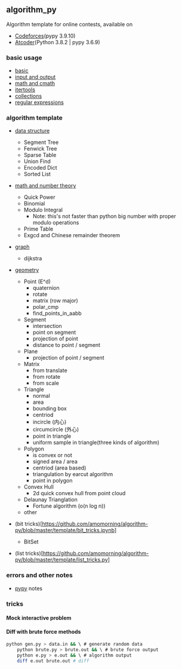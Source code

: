 ## algorithm_py
Algorithm template for online contests, available on  
- [Codeforces](https://codeforces.com/)(pypy 3.9.10) 
- [Atcoder](https://atcoder.jp/)(Python 3.8.2 | pypy 3.6.9)

### basic usage
- [basic](https://github.com/amomorning/algorithm-py/blob/master/basic/basic.py)
- [input and output](https://github.com/amomorning/algorithm-py/blob/master/basic/io.py)
- [math and cmath](https://github.com/amomorning/algorithm-py/blob/master/basic/use_math.py)
- [itertools](https://github.com/amomorning/algorithm-py/blob/master/basic/use_itertools.py)
- [collections](https://github.com/amomorning/algorithm-py/blob/master/basic/use_collections.py)
- [regular expressions](https://github.com/amomorning/algorithm-py/blob/master/basic/use_re.py)

### algorithm template
- [data structure](https://github.com/amomorning/algorithm-py/blob/master/template/data_structures.py)
    - Segment Tree
    - Fenwick Tree
    - Sparse Table
    - Union Find
    - Encoded Dict
    - Sorted List
- [math and number theory](https://github.com/amomorning/algorithm-py/blob/master/template/math_number.py)
    - Quick Power
    - Binomial
    - Modulo Integral
      - Note: this's not faster than python big number with proper modulo operations
    - Prime Table
    - Exgcd and Chinese remainder theorem
- [graph](https://github.com/amomorning/algorithm-py/blob/master/template/graph.py)
    - dijkstra
- [geometry](https://github.com/amomorning/algorithm-py/blob/master/template/geometry.py)
    - Point (E^d)
        - quaternion
        - rotate
        - matrix (row major)
        - polar_cmp
        - find_points_in_aabb
    - Segment
        - intersection
        - point on segment
        - projection of point
        - distance to point / segment
    - Plane
        - projection of point / segment
    - Matrix
        - from translate
        - from rotate
        - from scale
    - Triangle
        - normal
        - area
        - bounding box
        - centriod
        - incircle (内心)
        - circumcircle (外心)
        - point in triangle
        - uniform sample in triangle(three kinds of algorithm)
    - Polygon
        - is convex or not
        - signed area / area
        - centriod (area based)
        - triangulation by earcut algorithm
        - point in polygon
    - Convex Hull
        - 2d quick convex hull from point cloud
    - Delaunay Trianglation
        - Fortune algorithm (o(n log n))
    - other

- (bit tricks)[https://github.com/amomorning/algorithm-py/blob/master/template/bit_tricks.ipynb]
    - BitSet
- (list tricks)[https://github.com/amomorning/algorithm-py/blob/master/template/list_tricks.py]


### errors and other notes
- [pypy](https://github.com/amomorning/algorithm-py/blob/master/basic/use_pypy.py) notes

### tricks

#### Mock interactive problem
<!-- TODO -->

#### Diff with brute force methods
``` bash
python gen.py > data.in && \ # generate random data
    python brute.py > brute.out && \ # brute force output
    python e.py > e.out && \ # algorithm output
    diff e.out brute.out # diff
```

